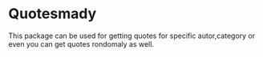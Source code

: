 <h1>Quotesmady</h1>
<p>This package can be used for getting quotes for specific autor,category or even you can get quotes rondomaly as well.</p>
